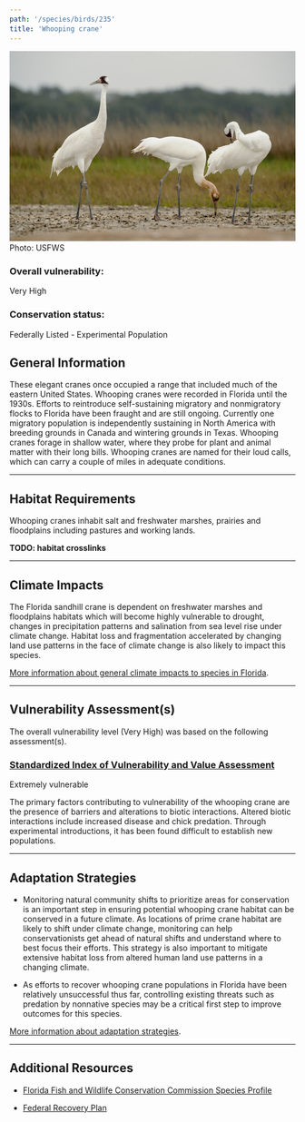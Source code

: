 ```yaml
---
path: '/species/birds/235'
title: 'Whooping crane'
---
```


<content-header icon="cranes" title="Whooping crane" subtitle="Grus americana"></content-header>

<div id="TopSection">

<div class="header-photo"><img src="235.jpg" alt="Photo for 235"/>
<figcaption>Photo: USFWS</figcaption></div>

<div>

### Overall vulnerability:

<div class="vulnerability vulnerability-extreme">Very High</div>



### Conservation status:

Federally Listed - Experimental Population

</div>
</div>

## General Information

These elegant cranes once occupied a range that included much of the eastern United States.  Whooping cranes were recorded in Florida until the 1930s.  Efforts to reintroduce self-sustaining migratory and nonmigratory flocks to Florida have been fraught and are still ongoing.  Currently one migratory population is independently sustaining in North America with breeding grounds in Canada and wintering grounds in Texas.  Whooping cranes forage in shallow water, where they probe for plant and animal matter with their long bills.  Whooping cranes are named for their loud calls, which can carry a couple of miles in adequate conditions.

<hr />

## Habitat Requirements

Whooping cranes inhabit salt and freshwater marshes, prairies and floodplains including pastures and working lands.

**TODO: habitat crosslinks**

<hr />

## Climate Impacts

The Florida sandhill crane is dependent on freshwater marshes and floodplains habitats which will become highly vulnerable to drought, changes in precipitation patterns and salination from sea level rise under climate change. Habitat loss and fragmentation accelerated by changing land use patterns in the face of climate change is also likely to impact this species.

[More information about general climate impacts to species in Florida](/impacts/species).



<hr />

## Vulnerability Assessment(s)

The overall vulnerability level (Very High) was based on the following assessment(s).
#### 
<div class="vulnerability-header">
<h3><a href="/impacts/vulnerability/sivva/species">Standardized Index of Vulnerability and Value Assessment</a></h3>
<div class="vulnerability vulnerability-extreme">Extremely vulnerable</div>
</div> 

The primary factors contributing to vulnerability of the whooping crane are the presence of barriers and alterations to biotic interactions.   Altered biotic interactions include increased disease and chick predation.  Through experimental introductions, it has been found difficult to establish new populations.


<hr />

## Adaptation Strategies

- Monitoring natural community shifts to prioritize areas for conservation is an important step in ensuring potential whooping crane habitat can be conserved in a future climate.  As locations of prime crane habitat are likely to shift under climate change, monitoring can help conservationists get ahead of natural shifts and understand where to best focus their efforts.  This strategy is also important to mitigate extensive habitat loss from altered human land use patterns in a changing climate.

- As efforts to recover whooping crane populations in Florida have been relatively unsuccessful thus far, controlling existing threats such as predation by nonnative species may be a critical first step to improve outcomes for this species.

[More information about adaptation strategies](/strategies).

<hr />


## Additional Resources

- [Florida Fish and Wildlife Conservation Commission Species Profile](https://myfwc.com/wildlifehabitats/profiles/birds/cranes/whooping-cranes/)

- [Federal Recovery Plan](https://ecos.fws.gov/docs/recovery_plan/070604_v4.pdf)
